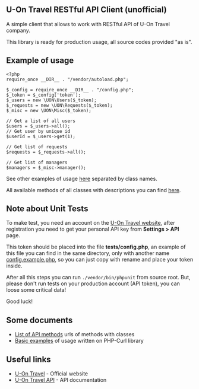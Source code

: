 ## U-On Travel RESTful API Client (unofficial)

A simple client that allows to work with RESTful API of U-On Travel company.

This library is ready for production usage, all source codes provided "as is".

## Example of usage

    <?php
    require_once __DIR__ . "/vendor/autoload.php";
    
    $_config = require_once __DIR__ . "/config.php";
    $_token = $_config['token'];
    $_users = new \UON\Users($_token);
    $_requests = new \UON\Requests($_token);
    $_misc = new \UON\Misc($_token);
    
    // Get a list of all users
    $users = $_users->all();
    // Get user by unique id
    $userId = $_users->get(1);
    
    // Get list of requests
    $requests = $_requests->all();
    
    // Get list of managers
    $managers = $_misc->manager();

See other examples of usage [here](extra) separated by class names.

All available methods of all classes with descriptions you can find [here](README.API.md).

## Note about Unit Tests

To make test, you need an account on the [U-On Travel website](https://u-on.ru/), after registration you
need to get your personal API key from **Settings > API** page.

This token should be placed into the file **tests/config.php**, an example of this file
you can find in the same directory, only with another name [config.example.php](tests/config.example.php),
so you can just copy with rename and place your token inside.

After all this steps you can run `./vendor/bin/phpunit` from source root.
But, please don't run tests on your production account (API token), you can loose some critical data! 

Good luck!

## Some documents

* [List of API methods](README.API.md) urls of methods with classes
* [Basic examples](README.BASIC.md) of usage written on PHP-Curl library

## Useful links

* [U-On Travel](https://u-on.ru) - Official website
* [U-On Travel API](https://api.u-on.ru/doc) - API documentation
